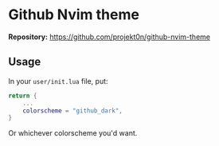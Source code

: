 # Github Nvim theme

**Repository:** <https://github.com/projekt0n/github-nvim-theme>

## Usage

In your `user/init.lua` file, put:

```lua
return {
    ...
    colorscheme = "github_dark",
}
```

Or whichever colorscheme you'd want.
